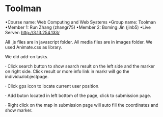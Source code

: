 # Toolman
•Course name: Web Computing and Web Systems
•Group name: Toolman
•Member 1: Run Zhang (zhangr75)
•Member 2: Boming Jin (jinb5)
•Live Server: http://3.13.254.133/

All .js files are in javascript folder.
All media files are in images folder.
We used Animate.css as library.

We did add-on tasks.

· Click search button to show search result on the left side and the marker on right side. Click result or more info link in markr will go the individualobjectpage.

· Click gps icon to locate current user position.

· Add buton located in left bottom of the page, click to submission page.

· Right click on the map in submission page will auto fill the coordinates and show marker.
